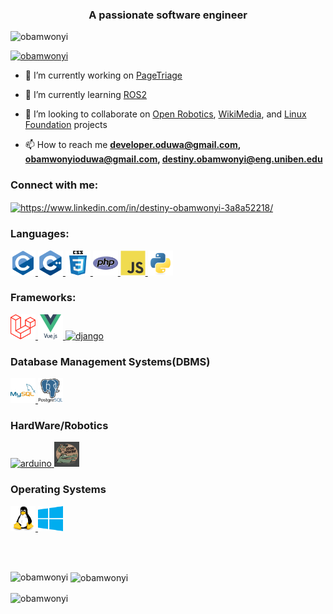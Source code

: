 <h3 align="center">A passionate software engineer</h3>

<p align="left"> <img src="https://komarev.com/ghpvc/?username=obamwonyi&label=Profile%20views&color=0e75b6&style=flat" alt="obamwonyi" /> </p>

<p align="left"> <a href="https://github.com/ryo-ma/github-profile-trophy"><img src="https://github-profile-trophy.vercel.app/?username=obamwonyi" alt="obamwonyi" /></a> </p>

- 🔭 I’m currently working on [PageTriage](https://www.mediawiki.org/wiki/Extension:PageTriage)

- 🌱 I’m currently learning [ROS2](https://www.ros.org/)

- 👯 I’m looking to collaborate on [Open Robotics](https://www.openrobotics.org/), [WikiMedia](https://www.wikimedia.org/), and  [Linux Foundation](https://lfx.linuxfoundation.org/) projects

- 📫 How to reach me **developer.oduwa@gmail.com, obamwonyioduwa@gmail.com, destiny.obamwonyi@eng.uniben.edu**

<h3 align="left">Connect with me:</h3>
<p align="left">
<a href="https://linkedin.com/in/https://www.linkedin.com/in/destiny-obamwonyi-3a8a52218/" target="blank"><img align="center" src="https://raw.githubusercontent.com/rahuldkjain/github-profile-readme-generator/master/src/images/icons/Social/linked-in-alt.svg" alt="https://www.linkedin.com/in/destiny-obamwonyi-3a8a52218/" height="30" width="40" /></a>
</p>


<h3 align="left">Languages:</h3>
<p align="left"> 
  <a href="https://www.cprogramming.com/" target="_blank" rel="noreferrer"> 
    <img src="https://raw.githubusercontent.com/devicons/devicon/master/icons/c/c-original.svg" alt="c" width="40" height="40"/> 
  </a> 
  <a href="https://www.w3schools.com/cpp/" target="_blank" rel="noreferrer"> 
    <img src="https://raw.githubusercontent.com/devicons/devicon/master/icons/cplusplus/cplusplus-original.svg" alt="cplusplus" width="40" height="40"/> 
  </a> 
  <a href="https://www.w3schools.com/css/" target="_blank" rel="noreferrer"> 
    <img src="https://raw.githubusercontent.com/devicons/devicon/master/icons/css3/css3-original-wordmark.svg" alt="css3" width="40" height="40"/> 
  </a> 
 
  <a href="https://www.php.net" target="_blank" rel="noreferrer"> 
    <img src="https://raw.githubusercontent.com/devicons/devicon/master/icons/php/php-original.svg" alt="php" width="40" height="40"/> 
  </a> 
  <a href="https://developer.mozilla.org/en-US/docs/Web/JavaScript" target="_blank" rel="noreferrer"> 
    <img src="https://raw.githubusercontent.com/devicons/devicon/master/icons/javascript/javascript-original.svg" alt="javascript" width="40" height="40"/> 
  </a> 
  <a href="https://www.python.org" target="_blank" rel="noreferrer"> 
    <img src="https://raw.githubusercontent.com/devicons/devicon/master/icons/python/python-original.svg" alt="python" width="40" height="40"/> 
  </a> 
</p>

<h3 align="left">Frameworks:</h3>
<p align="left"> 
  <a href="https://laravel.com/" target="_blank" rel="noreferrer"> 
    <img src="./Icons/laravel-2.svg" alt="laravel" width="40" height="40"/> 
  </a> 
  <a href="https://vuejs.org/" target="_blank" rel="noreferrer"> 
    <img src="https://raw.githubusercontent.com/devicons/devicon/master/icons/vuejs/vuejs-original-wordmark.svg" alt="vuejs" width="40" height="40"/> 
  </a> 
    <a href="https://www.djangoproject.com/" target="_blank" rel="noreferrer"> 
    <img src="https://cdn.worldvectorlogo.com/logos/django.svg" alt="django" width="40" height="40"/> 
  </a>
</p>


<h3 align="left">Database Management Systems(DBMS)</h3>
  <a href="https://www.mysql.com/" target="_blank" rel="noreferrer"> 
    <img src="https://raw.githubusercontent.com/devicons/devicon/master/icons/mysql/mysql-original-wordmark.svg" alt="mysql" width="40" height="40"/> 
  </a> 
  <a href="https://www.postgresql.org" target="_blank" rel="noreferrer"> 
    <img src="https://raw.githubusercontent.com/devicons/devicon/master/icons/postgresql/postgresql-original-wordmark.svg" alt="postgresql" width="40" height="40"/> 
  </a> 


<!------------------------------------------------------------------>
<h3 align="left">HardWare/Robotics</h3>
  <a href="https://www.arduino.cc/" target="_blank" rel="noreferrer"> 
    <img src="https://cdn.worldvectorlogo.com/logos/arduino-1.svg" alt="arduino" width="40" height="40"/> 
  </a> 
    <a href="https://docs.ros.org/en/iron/index.html" target="_blank" rel="noreferrer"> 
    <img src="./Icons/iron-small.png" alt="arduino" width="40" height="40"/> 
  </a> 



<!-------------------------------------------------------------->
<h3 align="left">Operating Systems</h3>
  <a href="https://www.linux.org/" target="_blank" rel="noreferrer"> 
    <img src="https://raw.githubusercontent.com/devicons/devicon/master/icons/linux/linux-original.svg" alt="linux" width="40" height="40"/> 
  </a> 
    <a href="https://www.microsoft.com/en-us/windows?r=1" target="_blank" rel="noreferrer"> 
    <img src="./Icons/microsoft-windows-22.svg" alt="linux" width="40" height="40"/> 
  </a> 



<br><br>
<p><img align="left" src="https://github-readme-stats.vercel.app/api/top-langs?username=obamwonyi&show_icons=true&locale=en&layout=compact" alt="obamwonyi" /></p>

<p>&nbsp;<img align="center" src="https://github-readme-stats.vercel.app/api?username=obamwonyi&show_icons=true&locale=en" alt="obamwonyi" /></p>

<p><img align="center" src="https://github-readme-streak-stats.herokuapp.com/?user=obamwonyi&" alt="obamwonyi" /></p>
